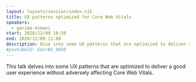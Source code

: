 ```yaml
---
layout: layouts/session/index.njk
title: UX patterns optimized for Core Web Vitals
speakers:
  - garima-mimani
start: 2020/12/09 10:50
end: 2020/12/09 11:00
description: Dive into some UX patterns that are optimized to deliver a good user experience without adversely affecting Core Web Vitals.
#youtubeId: EUxrBG_98hQ
---
```


This talk delves into some UX patterns that are optimized to deliver a good user experience without adversely affecting Core Web Vitals.
